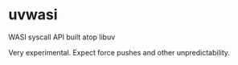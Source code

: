 # uvwasi

WASI syscall API built atop libuv

Very experimental. Expect force pushes and other unpredictability.
